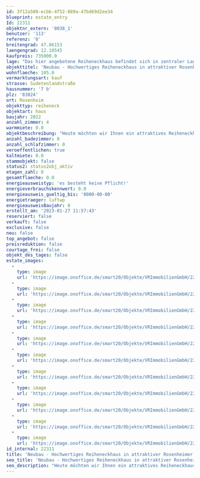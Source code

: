 ```yaml
---
id: 3f12a500-ecbb-4f52-889a-47bd69d2ee34
blueprint: estate_entry
Id: 22311
objektnr_extern: '8038_1'
benutzer: '113'
referenz: '0'
breitengrad: 47.86153
laengengrad: 12.10545
kaufpreis: 735000.0
lage: "Das hier angebotene Reiheneckhaus befindet sich in zentraler Lage von Rosenheim. Geschäfte des täglichen Bedarfes sind fußläufig zu erreichen und bieten somit eine hohe Lebensqualität. Auch das Stadtzentrum ist sowohl mit dem Auto als auch mit dem Fahrrad in nur wenigen Minuten zu erreichen.\r\n\r\nDie Bahnstrecke ist durch die vorhandene Lärmschutzwand kaum wahrnehmbar. Durch die solide Bauweise der Häuser im inneren so gut wie gar nicht.\r\n\r\nDie Stadt Rosenheim liegt mitten im Alpenvorland - zwischen München, Salzburg und Innsbruck - und bildet mit seinen ca. 64.000 Einwohnern das wirtschaftliche Zentrum Südostbayerns. \r\nÜber 700 Einzelhandelsbetriebe offerieren ein breites Spektrum an Waren und Dienstleistungen und damit attraktive Einkaufsmöglichkeiten. \r\n\r\nVerkehrstechnisch ist Rosenheim hervorragend an die A8 und A93 angebunden und hat einen eigenen Bahnhof.\r\n\r\nFamilien mit Kindern fühlen sich  hier wohl, denn die \"Holzkompetenzstadt\" Rosenheim bietet ausreichend Kindergärten, Krippen und Horte, sämtliche Schultypen, sowie eine eigene Hochschule.\r\nSport und Freizeit werden in Rosenheim groß geschrieben. Das Umland mit seinen Bergen und Seen, das Eisstadion, die Schwimmbäder, sowie das lebendige Vereinsleben lassen keine Wünsche offen.\r\n\r\nEin eigenes Kultur- und Kongresszentrum, vier Museen, die Städtische Galerie, das Ausstellungsgebäude Lokschuppen, die Stadtbibliothek und die Volkshochschule tragen alle ihren Teil bei, um Rosenheim kulturell attraktiv zu machen."
objekttitel: 'Neubau - Hochwertiges Reiheneckhaus in attraktiver Rosenheimer Lage!'
wohnflaeche: 105.0
vermarktungsart: kauf
strasse: Sudetenlandstraße
hausnummer: '7 b'
plz: '83024'
ort: Rosenheim
objekttyp: reiheneck
objektart: haus
baujahr: 2022
anzahl_zimmer: 4
warmmiete: 0.0
objektbeschreibung: "Heute möchten wir Ihnen ein attraktives Reiheneckhaus in gefragter Rosenheimer Lage gerne näher bringen.\r\n\r\nDie modernen und praktisch gestalteten Grundrisse werden Ihnen sicher zusagen.\r\n\r\nIm Erdgeschoss bietet der offene Wohn-/Essbereich sämtliche Annehmlichkeiten um Gäste gebührend zu empfangen. Natürlich lädt auch der Terrassenbereich zum verweilen ein. Fast komplette Südausrichtung inklusive.\r\n\r\nIm Obergeschoss haben Sie wahlweise die Möglichkeit auf zwei oder drei Zimmer. Die Größen sind alle ausreichend und erfüllen von Schlafzimmer bis Büro,- Gäste,- oder Kinderzimmer alle Anforderungen.\r\n\r\nDas Badezimmer mit Doppelwaschtisch, Wanne und Dusche lässt Sie gut in den Tag starten. Fenster natürlich inklusive!\r\n\r\nPraktisch für das alltäglich Leben ist der vorhandene Keller welcher nochmal ein tolles Raumangebot schafft. Unterteilt in drei Kellerräume plus separaten Technikraum bleiben hier wenig Wünsche offen.\r\n\r\nDas Bauvorhaben wir von einem ortsansässigen und renommierten Bauunternehmer errichtet. \r\n\r\nDie Energieversorgung übernimmt eine Luft-Wärmepumpe. In jedem ausgebauten Wohnraum wird eine Warmwasser-Fußbodenheizung verlegt. Ein Energieausweis wird nach Fertigstellung des Objektes erstellt und übergeben.\r\n\r\nNatürlich können im Bemusterungszentrum des Bauträgers alle Materialien wie Fliesen, Bäder, Bodenbeläge, Fenster, Schaltersysteme usw. besichtigt werden.\r\n\r\nSämtliche Unterlagen inklusive einer ausführlichen Bau- und Leistungsbeschreibung liegen vor und können gerne angefordert werden.\r\n\r\nIch freue mich auf Ihre Anfrage!"
anzahl_badezimmer: 0
anzahl_schlafzimmer: 0
veroeffentlichen: true
kaltmiete: 0.0
stammobjekt: false
status2: status2obj_aktiv
etagen_zahl: 0
gesamtflaeche: 0.0
energieausweistyp: 'es besteht keine Pflicht!'
energieverbrauchskennwert: 0.0
energieausweis_gueltig_bis: '0000-00-00'
energietraeger: luftwp
energieausweisBaujahr: 0
erstellt_am: '2023-01-27 11:57:43'
reserviert: false
verkauft: false
exclusive: false
neu: false
top_angebot: false
preisreduktion: false
courtage_frei: false
objekt_des_tages: false
estate_images:
  -
    type: image
    url: 'https://image.onoffice.de/smart20/Objekte/VRImmobilienGmbH/22311/581ed48b-6c0b-4d0c-8ff8-35c3e5cffecd.jpg'
  -
    type: image
    url: 'https://image.onoffice.de/smart20/Objekte/VRImmobilienGmbH/22311/14dca1a4-3a5c-474f-8b42-a84cf601a1b3.jpg'
  -
    type: image
    url: 'https://image.onoffice.de/smart20/Objekte/VRImmobilienGmbH/22311/192e16d4-9f59-4649-94bc-eaaef5d8ee6d.jpg'
  -
    type: image
    url: 'https://image.onoffice.de/smart20/Objekte/VRImmobilienGmbH/22311/c89b2d6b-a305-4015-b67a-f1f738b5fd65.jpg'
  -
    type: image
    url: 'https://image.onoffice.de/smart20/Objekte/VRImmobilienGmbH/22311/8e797ec5-c4d4-45dd-a307-ac78bad8cf69.jpg'
  -
    type: image
    url: 'https://image.onoffice.de/smart20/Objekte/VRImmobilienGmbH/22311/2531a158-f6cf-4f26-9d7a-fd6a9bd55363.jpg'
  -
    type: image
    url: 'https://image.onoffice.de/smart20/Objekte/VRImmobilienGmbH/22311/26a85377-1bfe-4d83-9e65-155edecb82dd.jpg'
  -
    type: image
    url: 'https://image.onoffice.de/smart20/Objekte/VRImmobilienGmbH/22311/ac770ae0-6757-4dd0-8bcc-310df1545a7d.jpg'
  -
    type: image
    url: 'https://image.onoffice.de/smart20/Objekte/VRImmobilienGmbH/22311/6135efa0-6774-4303-bdd6-faa279016a5a.jpg'
  -
    type: image
    url: 'https://image.onoffice.de/smart20/Objekte/VRImmobilienGmbH/22311/b037d88f-54e5-4cb0-9f35-14381fd4a7db.jpg'
  -
    type: image
    url: 'https://image.onoffice.de/smart20/Objekte/VRImmobilienGmbH/22311/9c6c76c3-8df2-49bb-a5c7-cecb175d1ac7.jpg'
id_internal: 22311
title: 'Neubau - Hochwertiges Reiheneckhaus in attraktiver Rosenheimer Lage!'
seo_title: 'Neubau - Hochwertiges Reiheneckhaus in attraktiver Rosenheimer Lage!'
seo_description: "Heute möchten wir Ihnen ein attraktives Reiheneckhaus in gefragter Rosenheimer Lage gerne näher bringen.\r\n\r\nDie modernen und praktisch gestalteten Grundrisse "
---
```

